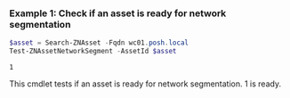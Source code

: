 ### Example 1: Check if an asset is ready for network segmentation
```powershell
$asset = Search-ZNAsset -Fqdn wc01.posh.local
Test-ZNAssetNetworkSegment -AssetId $asset
```

```output
1
```
This cmdlet tests if an asset is ready for network segmentation.  1 is ready.